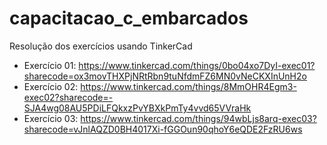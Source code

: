 # capacitacao_c_embarcados
Resolução dos exercícios usando TinkerCad

- Exercício 01: https://www.tinkercad.com/things/0bo04xo7DyI-exec01?sharecode=ox3movTHXPjNRtRbn9tuNfdmFZ6MN0vNeCKXInUnH2o
- Exercício 02: https://www.tinkercad.com/things/8MmOHR4Egm3-exec02?sharecode=-SJA4wg08AU5PDiLFQkxzPvYBXkPmTy4vvd65VVraHk
- Exercício 03: https://www.tinkercad.com/things/94wbLjs8arq-exec03?sharecode=vJnlAQZD0BH4017Xi-fGGOun90qhoY6eQDE2FzRU6ws
